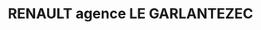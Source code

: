 ---
title: "RENAULT agence LE GARLANTEZEC"
url: /begard/renault-agence-le-garlantezec/
shop: Autowerkstatt
---